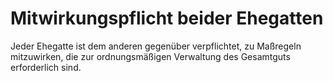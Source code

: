 # Mitwirkungspflicht beider Ehegatten

Jeder Ehegatte ist dem anderen gegenüber verpflichtet, zu Maßregeln mitzuwirken, die zur ordnungsmäßigen Verwaltung des Gesamtguts erforderlich sind.